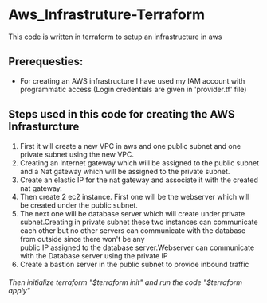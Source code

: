 # Aws_Infrastruture-Terraform
This code is written in terraform to setup an infrastructure in aws

## Prerequesties:

- For creating an AWS infrastructure I have used my IAM account with programmatic access 
(Login credentials are given in 'provider.tf' file)

## Steps used in this code for creating the AWS Infrasturcture
1) First it will create a new VPC in aws and one public subnet and one private subnet using the new VPC. 
2) Creating an Internet gateway which will be assigned to the public subnet and a Nat gateway which will be assigned to the private subnet.
3) Create an elastic IP for the nat gateway and associate it with the created nat gateway. 
4) Then create 2 ec2 instance. First one will be the webserver which will be created under the public subnet.
5) The next one will be database server which will create under private subnet.Creating in private subnet these two instances can communicate each other but no other servers can communicate with the database from outside since there won't be any      
public IP assigned to the database server.Webserver can communicate with the Database server using the private IP
6) Create a bastion server in the public subnet to provide inbound traffic

###### Then initialize terraform "$terraform init" and run the code "$terraform apply" #########
